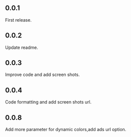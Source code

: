 ## 0.0.1
First release.

## 0.0.2
Update readme.

## 0.0.3
Improve code and add screen shots.

## 0.0.4 
Code formatting and add screen shots url.

## 0.0.8
Add more parameter for dynamic colors,add ads url option.

